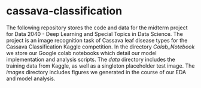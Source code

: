 # cassava-classification

The following repository stores the code and data for the midterm project for Data 2040 - Deep Learning and Special Topics in Data Science. The project is an image recognition task of Cassava leaf disease types for the Cassava Classification Kaggle competition. In the directory *Colab_Notebook* we store our Google colab notebooks which detail our model implementation and analysis scripts. The *data* directory includes the training data from Kaggle, as well as a singleton placeholder test image. The *images* directory includes figures we generated in the course of our EDA and model analysis.
